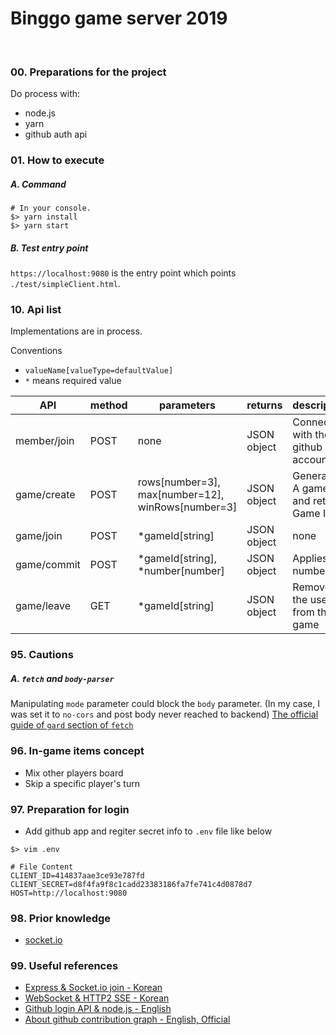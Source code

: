# Binggo game server 2019
&nbsp;
### 00. Preparations for the project
Do process with:
- node.js
- yarn
- github auth api

### 01. How to execute

##### A. Command
```
# In your console.
$> yarn install
$> yarn start
```
##### B. Test entry point
`https://localhost:9080` is the entry point which points `./test/simpleClient.html`.

### 10. Api list

Implementations are in process. 

Conventions
- `valueName[valueType=defaultValue]`
- `*` means required value

| API | method | parameters | returns | description | status |
|-----| -----|-----|-----|-----|-----|
| member/join | POST | none | JSON object | Connects with the github account | On working |
| game/create | POST | rows[number=3], max[number=12], winRows[number=3] | JSON object | Generates A game and returns Game ID | On working |
| game/join | POST | *gameId[string] | JSON object | none | On working |
| game/commit | POST | *gameId[string], *number[number] | JSON object | Applies a number | On working | 
| game/leave | GET | *gameId[string] | JSON object | Removes the user from the game | On working | 


### 95. Cautions

##### A. `fetch` and `body-parser`
Manipulating `mode` parameter could block the `body` parameter. (In my case, I was set it to `no-cors` and post body never reached to backend)
[The official guide of `gard` section of `fetch`](https://developer.mozilla.org/ko/docs/Web/API/Fetch_API/Fetch%EC%9D%98_%EC%82%AC%EC%9A%A9%EB%B2%95#%EA%B0%80%EB%93%9C) 


### 96. In-game items concept
- Mix other players board
- Skip a specific player's turn 

### 97. Preparation for login
- Add github app and regiter secret info to `.env` file like below
```
$> vim .env

# File Content
CLIENT_ID=414837aae3ce93e787fd
CLIENT_SECRET=d8f4fa9f8c1cadd23383186fa7fe741c4d0878d7
HOST=http://localhost:9080
```

### 98. Prior knowledge
- [ socket.io ](https://socket.io/docs/)

### 99. Useful references
- [ Express & Socket.io join - Korean ](https://poiemaweb.com/nodejs-socketio)
- [ WebSocket & HTTP2 SSE - Korean ](https://engineering.huiseoul.com/자바스크립트는-어떻게-작동하는가-웹소켓-및-http-2-sse-1ccde9f9dc51)
- [ Github login API & node.js - English ](http://shiya.io/how-to-do-3-legged-oauth-with-github-a-general-guide-by-example-with-node-js/)
- [ About github contribution graph - English, Official ](https://help.github.com/articles/why-are-my-contributions-not-showing-up-on-my-profile/)
